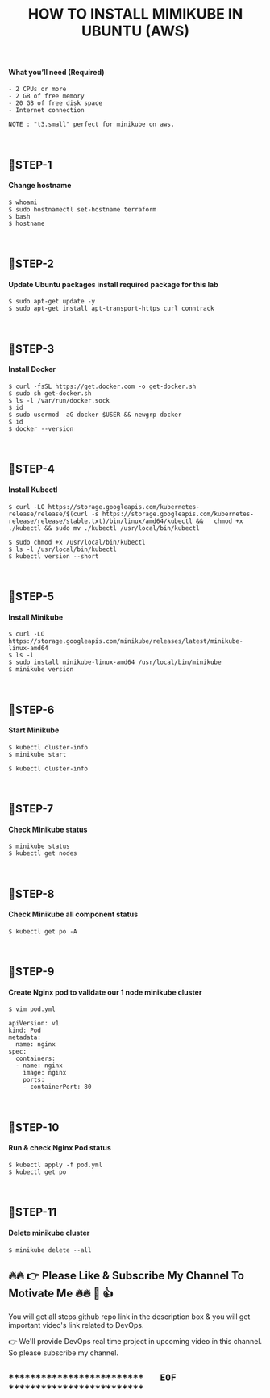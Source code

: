 
<h1 align="center">HOW TO INSTALL MIMIKUBE IN UBUNTU (AWS)</h1>

<br/>

#### What you’ll need (Required)
```
- 2 CPUs or more
- 2 GB of free memory
- 20 GB of free disk space
- Internet connection

NOTE : "t3.small" perfect for minikube on aws.
```

<br/>

## 🔹STEP-1
#### Change hostname
```
$ whoami
$ sudo hostnamectl set-hostname terraform
$ bash
$ hostname
```

<br/>

## 🔹STEP-2
#### Update Ubuntu packages install required package for this lab
```
$ sudo apt-get update -y
$ sudo apt-get install apt-transport-https curl conntrack
```

<br/>

## 🔹STEP-3
#### Install Docker
```
$ curl -fsSL https://get.docker.com -o get-docker.sh
$ sudo sh get-docker.sh
$ ls -l /var/run/docker.sock
$ id
$ sudo usermod -aG docker $USER && newgrp docker
$ id
$ docker --version
```

<br/>

## 🔹STEP-4
#### Install Kubectl
```
$ curl -LO https://storage.googleapis.com/kubernetes-release/release/$(curl -s https://storage.googleapis.com/kubernetes-release/release/stable.txt)/bin/linux/amd64/kubectl &&   chmod +x ./kubectl && sudo mv ./kubectl /usr/local/bin/kubectl

$ sudo chmod +x /usr/local/bin/kubectl
$ ls -l /usr/local/bin/kubectl
$ kubectl version --short
```

<br/>

## 🔹STEP-5
#### Install Minikube
```
$ curl -LO https://storage.googleapis.com/minikube/releases/latest/minikube-linux-amd64
$ ls -l 
$ sudo install minikube-linux-amd64 /usr/local/bin/minikube
$ minikube version
```

<br/>

## 🔹STEP-6
#### Start Minikube
```
$ kubectl cluster-info
$ minikube start

$ kubectl cluster-info
```

<br/>

## 🔹STEP-7
#### Check Minikube status
```
$ minikube status
$ kubectl get nodes
```

<br/>

## 🔹STEP-8
#### Check Minikube all component status
```
$ kubectl get po -A
```

<br/>

## 🔹STEP-9
#### Create Nginx pod to validate our 1 node minikube cluster
```
$ vim pod.yml
```

```
apiVersion: v1
kind: Pod
metadata:
  name: nginx
spec:
  containers:
  - name: nginx
    image: nginx
    ports:
    - containerPort: 80
```

<br/>

## 🔹STEP-10
#### Run & check Nginx Pod status
```
$ kubectl apply -f pod.yml
$ kubectl get po
```

<br/>

## 🔹STEP-11
#### Delete minikube cluster
```
$ minikube delete --all
```

## 🔥🔥 👉 Please Like & Subscribe My Channel To Motivate Me 🔥🔥 🙏 👍

You will get all steps github repo link in the description box & you will get important video's link related to DevOps.

👉 We'll provide DevOps real time project in upcoming video in this channel. So please subscribe my channel.

## `*************************   EOF   *************************`